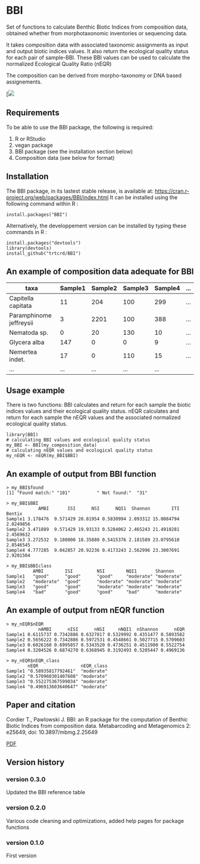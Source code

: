 # BBI

Set of functions to calculate Benthic Biotic Indices from composition data, obtained whether from morphotaxonomic inventories or sequencing data.

It takes composition data with associated taxonomic assignments as input and output biotic indices values.
It also return the ecological quality status for each pair of sample-BBI.
These BBI values can be used to calculate the normalized Ecological Quality Ratio (nEQR)

The composition can be derived from morpho-taxonomy or DNA based assignements.


[![](https://cranlogs.r-pkg.org/badges/grand-total/BBI)


## Requirements

To be able to use the BBI package, the following is required:
1. R or RStudio
2. vegan package
3. BBI package (see the installation section below)
4. Composition data (see below for format)

## Installation

The BBI package, in its lastest stable release, is available at:
https://cran.r-project.org/web/packages/BBI/index.html
It can be installed using the following command within R :
```
install.packages("BBI")
```

Alternatively, the developpement version can be installed by typing these commands in R :

```
install.packages("devtools")
library(devtools)
install_github("trtcrd/BBI")
```



## An example of composition data adequate for BBI

taxa|Sample1|Sample2|Sample3|Sample4|...
--- | --- | --- | --- | ---  | ---
Capitella capitata|11|204|100|299|...
Paramphinome jeffreysii|3|2201|100|388|...
Nematoda sp.|0|20|130|10|...
Glycera alba|147|0|0|9|...
Nemertea indet.|17|0|110|15|...
...|...|...|...|...


## Usage example

There is two functions:
BBI calculates and return for each sample the biotic indices values and their ecological quality status.
nEQR calculates and return for each sample the nEQR values and the associated normalized ecological quality status.

```
library(BBI)
# calculating BBI values and ecological quality status
my_BBI <- BBI(my_composition_data)
# calculating nEQR values and ecological quality status
my_nEQR <- nEQR(my_BBI$BBI)

```

## An example of output from BBI function

```
> my_BBI$found
[1] "Found match:" "101"          " Not found:"  "31"

> my_BBI$BBI
            AMBI       ISI      NSI      NQI1  Shannon        ITI    Bentix
Sample1 3.178476  9.571429 20.81954 0.5830994 2.093312 15.0084794 2.0249856
Sample2 3.471889  9.571429 19.93133 0.5284062 2.465243 21.4910281 2.4569632
Sample3 3.272532  9.180000 18.35880 0.5415376 2.181589 23.0795610 2.8546545
Sample4 4.777285  9.042857 20.92236 0.4173243 2.562996 23.3007691 2.9201504

> my_BBI$BBIclass
          AMBI        ISI         NSI        NQI1       Shannon
Sample1   "good"      "good"      "good"     "moderate" "moderate"
Sample2   "moderate"  "good"      "moderate" "moderate" "moderate"
Sample3   "good"      "good"      "moderate" "moderate" "moderate"
Sample4   "bad"       "good"      "good"     "bad"      "moderate"

```

## An example of output from nEQR function

```
> my_nEQR$nEQR
            nAMBI      nISI      nNSI     nNQI1  nShannon      nEQR
Sample1 0.6115737 0.7342886 0.6327817 0.5329992 0.4351477 0.5893582
Sample2 0.5656222 0.7342886 0.5972531 0.4548661 0.5027715 0.5709603
Sample3 0.6026160 0.6995857 0.5343520 0.4736251 0.4511980 0.5522754
Sample4 0.3204526 0.6874270 0.6368945 0.3192493 0.5205447 0.4969136

> my_nEQR$nEQR_class
        nEQR                nEQR_class
Sample1 "0.58935817792461"  "moderate"
Sample2 "0.570960301407608" "moderate"
Sample3 "0.552275367599034" "moderate"
Sample4 "0.496913603640647" "moderate"

```

## Paper and citation

Cordier T., Pawlowski J. BBI: an R package for the computation of Benthic Biotic Indices from composition data. Metabarcoding and Metagenomics 2: e25649, doi: 10.3897/mbmg.2.25649 

[PDF](http://tristan.cordier.free.fr/files/cordier-pawlowski2018bbi-an-r-package-for-the-computation-of-benthic-biotic-indices-from-composition-data.pdf)

## Version history

### version 0.3.0 ###

Updated the BBI reference table

### version 0.2.0 ###

Various code cleaning and optimizations, added help pages for package functions

### version 0.1.0 ###

First version
